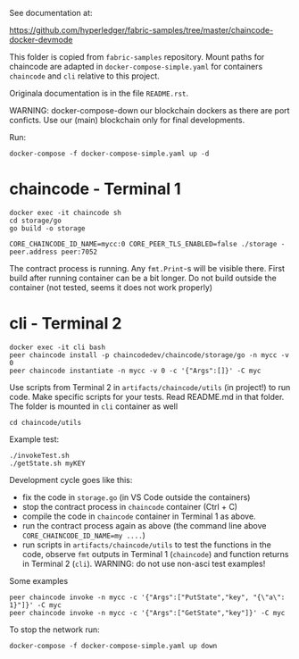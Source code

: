 See documentation at:

https://github.com/hyperledger/fabric-samples/tree/master/chaincode-docker-devmode

This folder is copied from `fabric-samples` repository. Mount paths for chaincode are adapted in `docker-compose-simple.yaml` 
for containers `chaincode` and `cli` relative to this project. 

Originala documentation is in the file `README.rst`.

WARNING: docker-compose-down our blockchain dockers as there are port conficts. Use our (main) blockchain only for final developments.

Run:
```
docker-compose -f docker-compose-simple.yaml up -d
```

# chaincode - Terminal 1

```
docker exec -it chaincode sh
cd storage/go
go build -o storage

CORE_CHAINCODE_ID_NAME=mycc:0 CORE_PEER_TLS_ENABLED=false ./storage -peer.address peer:7052
```
The contract process is running. Any `fmt.Print`-s will be visible there.
First build after running container can be a bit longer.
Do not build outside the container (not tested, seems it does not work properly)

# cli - Terminal 2

```
docker exec -it cli bash
peer chaincode install -p chaincodedev/chaincode/storage/go -n mycc -v 0
peer chaincode instantiate -n mycc -v 0 -c '{"Args":[]}' -C myc
```

Use scripts from Terminal 2 in `artifacts/chaincode/utils` (in project!) to run code. Make specific scripts for your tests.
Read README.md in that folder. The folder is mounted in `cli` container as well
```
cd chaincode/utils
```

Example test:
```
./invokeTest.sh
./getState.sh myKEY
```

Development cycle goes like this:
- fix the code in `storage.go` (in VS Code outside the containers)
- stop the contract process in `chaincode` container (Ctrl + C)
- compile the code in `chaincode` container in Terminal 1 as above.
- run the contract process again as above (the command line above `CORE_CHAINCODE_ID_NAME=my ....`)
- run scripts in `artifacts/chaincode/utils` to test the functions in the code, observe `fmt` outputs in Terminal 1 (`chaincode`) and function returns in Terminal 2 (`cli`). WARNING: do not use non-asci test examples!

Some examples

```
peer chaincode invoke -n mycc -c '{"Args":["PutState","key", "{\"a\": 1}"]}' -C myc
peer chaincode invoke -n mycc -c '{"Args":["GetState","key"]}' -C myc
```
To stop the network run:

```
docker-compose -f docker-compose-simple.yaml up down
```
